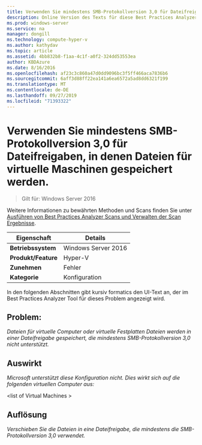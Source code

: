 ```yaml
---
title: Verwenden Sie mindestens SMB-Protokollversion 3,0 für Dateifreigaben, in denen Dateien für virtuelle Maschinen gespeichert werden.
description: Online Version des Texts für diese Best Practices Analyzer Regel.
ms.prod: windows-server
ms.service: na
manager: dongill
ms.technology: compute-hyper-v
ms.author: kathydav
ms.topic: article
ms.assetid: 4bb832b8-f1aa-4c1f-a0f2-324dd53553ea
author: KBDAzure
ms.date: 8/16/2016
ms.openlocfilehash: af23c3c860a47d0dd9096bc3f5ff466aca7836b6
ms.sourcegitcommit: 6aff3d88ff22ea141a6ea6572a5ad8dd6321f199
ms.translationtype: MT
ms.contentlocale: de-DE
ms.lasthandoff: 09/27/2019
ms.locfileid: "71393322"
---
```

# <a name="use-at-least-smb-protocol-version-30-for-file-shares-that-store-files-for-virtual-machines"></a>Verwenden Sie mindestens SMB-Protokollversion 3,0 für Dateifreigaben, in denen Dateien für virtuelle Maschinen gespeichert werden.

>Gilt für: Windows Server 2016

Weitere Informationen zu bewährten Methoden und Scans finden Sie unter [Ausführen von Best Practices Analyzer Scans und Verwalten der Scan Ergebnisse](https://go.microsoft.com/fwlink/p/?LinkID=223177).  
  
|Eigenschaft|Details|  
|-|-|  
|**Betriebssystem**|Windows Server 2016|  
|**Produkt/Feature**|Hyper-V|  
|**Zunehmen**|Fehler|  
|**Kategorie**|Konfiguration|  
  
In den folgenden Abschnitten gibt kursiv formatics den UI-Text an, der im Best Practices Analyzer Tool für dieses Problem angezeigt wird.  
  
## <a name="issue"></a>**Problem:**  
*Dateien für virtuelle Computer oder virtuelle Festplatten Dateien werden in einer Dateifreigabe gespeichert, die mindestens SMB-Protokollversion 3,0 nicht unterstützt.*  
  
## <a name="impact"></a>**Auswirkt**  
*Microsoft unterstützt diese Konfiguration nicht. Dies wirkt sich auf die folgenden virtuellen Computer aus:*  
  
\<list of Virtual Machines >  
  
## <a name="resolution"></a>**Auflösung**  
*Verschieben Sie die Dateien in eine Dateifreigabe, die mindestens die SMB-Protokollversion 3,0 verwendet.*  
  


